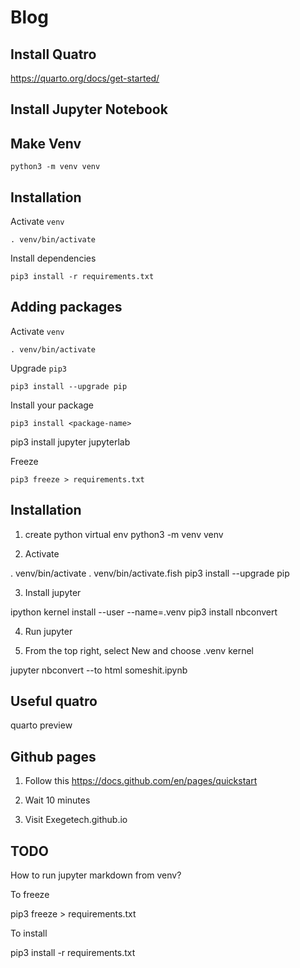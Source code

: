 # Blog
## Install Quatro

https://quarto.org/docs/get-started/

## Install Jupyter Notebook

## Make Venv

```shell
python3 -m venv venv
```

## Installation

Activate `venv`

```shell
. venv/bin/activate
```

Install dependencies

```shell
pip3 install -r requirements.txt
```

## Adding packages

Activate `venv`

```shell
. venv/bin/activate
```

Upgrade `pip3`

```shell
pip3 install --upgrade pip
```

Install your package

```shell
pip3 install <package-name>
```

pip3 install jupyter jupyterlab

Freeze

```shell
pip3 freeze > requirements.txt
```

## Installation

1. create python virtual env
python3 -m venv venv

2. Activate

. venv/bin/activate
. venv/bin/activate.fish
pip3 install --upgrade pip

3. Install jupyter

ipython kernel install --user --name=.venv
pip3 install nbconvert

4. Run jupyter

5. From the top right, select New and choose .venv kernel

jupyter nbconvert --to html someshit.ipynb

## Useful quatro

quarto preview

## Github pages

1. Follow this
https://docs.github.com/en/pages/quickstart

2. Wait 10 minutes

3. Visit Exegetech.github.io


## TODO

How to run jupyter markdown from venv?

To freeze

pip3 freeze > requirements.txt

To install

pip3 install -r requirements.txt
